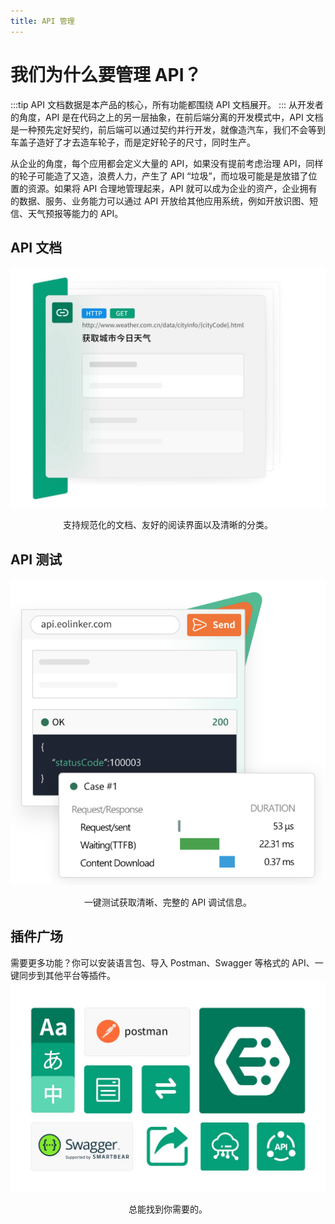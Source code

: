 ```yaml
---
title: API 管理
---
```


# 我们为什么要管理 API？

:::tip
API 文档数据是本产品的核心，所有功能都围绕 API 文档展开。
:::
从开发者的角度，API 是在代码之上的另一层抽象，在前后端分离的开发模式中，API 文档是一种预先定好契约，前后端可以通过契约并行开发，就像造汽车，我们不会等到车盖子造好了才去造车轮子，而是定好轮子的尺寸，同时生产。

从企业的角度，每个应用都会定义大量的 API，如果没有提前考虑治理 API，同样的轮子可能造了又造，浪费人力，产生了 API “垃圾”，而垃圾可能是是放错了位置的资源。如果将 API 合理地管理起来，API 就可以成为企业的资产，企业拥有的数据、服务、业务能力可以通过 API 开放给其他应用系统，例如开放识图、短信、天气预报等能力的 API。

## API 文档

![](../assets/images/2022-04-08-15-06-55.png)

<p align="center">支持规范化的文档、友好的阅读界面以及清晰的分类。</p>

## API 测试

![](../assets/images/2022-04-08-15-03-45.png)

<p align="center">一键测试获取清晰、完整的 API 调试信息。</p>

## 插件广场

需要更多功能？你可以安装语言包、导入 Postman、Swagger 等格式的 API、一键同步到其他平台等插件。
![](../assets/images/2022-04-08-15-07-48.png)

<p align="center">总能找到你需要的。</p>
